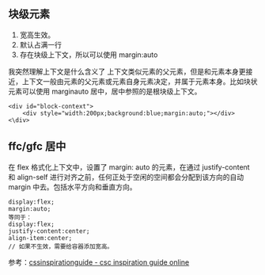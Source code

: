 ## 块级元素
1. 宽高生效。
2. 默认占满一行
3. 存在块级上下文，所以可以使用 margin:auto

我突然理解上下文是什么含义了
上下文类似元素的父元素，但是和元素本身更接近，上下文一般由元素的父元素或元素自身元素决定，并属于元素本身。比如块状元素可以使用 marginauto 居中，居中参照的是根块级上下文。
```
<div id="block-context">
	<div style="width:200px;background:blue;margin:auto;"></div>
<\div>
```

## ffc/gfc 居中
在 flex 格式化上下文中，设置了 margin: auto 的元素，在通过 justify-content 和 align-self 进行对齐之前，任何正处于空闲的空间都会分配到该方向的自动 margin 中去。包括水平方向和垂直方向。
```
display:flex;
margin:auto;
等同于：
display:flex;
justify-content:center;
align-item:center;
// 如果不生效，需要给容器添加宽高。
```

参考：[cssinspirationguide - csc inspiration guide online](https://chokcoco.github.io/CSS-Inspiration/#/./layout/best-way-to-center-element)


